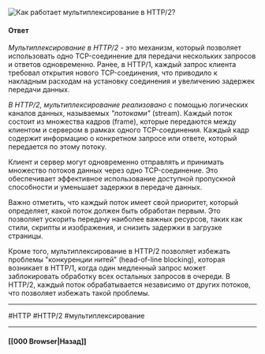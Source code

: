 ![Как работает мультиплексирование в `HTTP/2`?](https://youtu.be/-mWa7erZu64?t=378)


#### Ответ

*Мультиплексирование в HTTP/2* - это механизм, который позволяет использовать одно TCP-соединение для передачи нескольких запросов и ответов одновременно. Ранее, в HTTP/1, каждый запрос клиента требовал открытия нового TCP-соединения, что приводило к накладным расходам на установку соединения и увеличению задержек передачи данных.

*В HTTP/2, мультиплексирование реализовано* с помощью логических каналов данных, называемых *"потоками"* (stream). Каждый поток состоит из множества кадров (frame), которые передаются между клиентом и сервером в рамках одного TCP-соединения. Каждый кадр содержит информацию о конкретном запросе или ответе, который передается по этому потоку.

Клиент и сервер могут одновременно отправлять и принимать множество потоков данных через одно TCP-соединение. Это обеспечивает эффективное использование доступной пропускной способности и уменьшает задержки в передаче данных.

Важно отметить, что каждый поток имеет свой приоритет, который определяет, какой поток должен быть обработан первым. Это позволяет ускорить передачу наиболее важных ресурсов, таких как стили, скрипты и изображения, и снизить задержки в загрузке страницы.

Кроме того, мультиплексирование в HTTP/2 позволяет избежать проблемы "конкуренции нитей" (head-of-line blocking), которая возникает в HTTP/1, когда один медленный запрос может заблокировать обработку всех остальных запросов в очереди. В HTTP/2, каждый поток обрабатывается независимо от других потоков, что позволяет избежать такой проблемы.

___
#HTTP #HTTP/2 #мультиплексирование

___

#### [[000 Browser|Назад]]